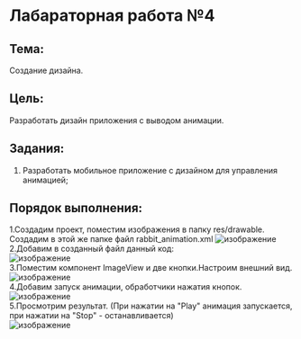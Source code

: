 # Лабараторная работа №4
## Тема: 
Создание дизайна.
## Цель: 
Разработать дизайн приложения с выводом анимации.
## Задания:
1.	Разработать мобильное приложение с дизайном для управления анимацией;
## Порядок выполнения:
1.Создадим проект, поместим изображения в папку res/drawable. Создадим в этой же папке файл rabbit_animation.xml
![изображение](https://user-images.githubusercontent.com/79984303/134313357-c69f2e87-c01c-4645-a3d6-633de0f399db.png)  
2.Добавим в созданный файл данный код:  
![изображение](https://user-images.githubusercontent.com/79984303/134313543-0640bce9-8340-4563-9025-27c768d333ab.png)  
3.Поместим компонент ImageView и две кнопки.Настроим внешний вид.   
![изображение](https://user-images.githubusercontent.com/79984303/134314421-3e80a429-305e-4d33-a649-9fe8c22468ba.png)  
4.Добавим запуск анимации, обработчики нажатия кнопок.  
![изображение](https://user-images.githubusercontent.com/79984303/134314713-bbaa4825-a879-4880-9b5c-284326bccec3.png)  
5.Просмотрим результат.  (При нажатии на "Play" анимация запускается, при нажатии на "Stop" - останавливается)  
![изображение](https://user-images.githubusercontent.com/79984303/134314944-01340f6b-22bd-4317-bfab-8926d28f2b3a.png)  


